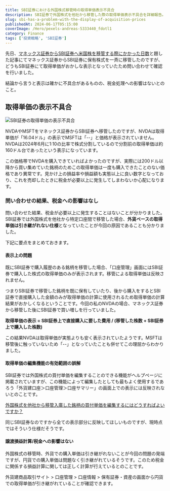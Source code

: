 ```yaml
---
title: SBI証券における外国株式移管時の取得単価表示不具合
description: SBI証券で外国株式を他社から移管した際の取得単価表示不具合を詳細報告。NVDAの株式分割後の取得单価16.04ドル表示など実態と異なる表示問題、その原因と税金計算への影響を問い合わせ結果と合わせて解説。
slug: sbi-has-a-problem-with-the-display-of-acquisition-prices
publishedAt: 2024-06-17T05:15:00
coverImage: /Hero/pexels-andreas-5333440_fdotl1
category: Finance
tags: ['投資戦略', 'SBI証券']
---
```


先日、[マネックス証券からSBI証券へ米国株を移管する際にかかった日数](/post/number-of-days-required-to-transfer-from-monex-to-sbi)と題した記事にてマネックス証券からSBI証券に保有株式を一斉に移管したのですが、どうもSBI証券にて取得単価がおかしな表示となっていたため問い合わせて確認を行いました。

結論から言うと表示は確かに不具合があるものの、税金処理への影響はないとのこと。

## 取得単価の表示不具合

![SBI証券の取得単価の表示不具合](/Stocks/sbi-bug-stock-price-20240617)

NVDAやMSFTをマネックス証券からSBI証券へ移管したのですが、NVDAは取得単価が「16.04ドル」の表示でMSFTは「--」と価格が表示されていません。NVDAは2024年6月に1:10の比率で株式分割しているので分割前の取得単価は約160ドル台であったという表示になっています。

この価格帯でNVDAを購入できていればよかったのですが、実際には200ドル以降から買い集めていた銘柄のためこの取得単価は一度も購入できたことのない価格であり異常です。見かけ上の損益率や損益額も実態以上に良い数字となっており、これを売却したときに税金が必要以上に発生してしまわないか心配になります。

### 問い合わせの結果、税金への影響はなし

問い合わせた結果、税金が必要以上に発生することはないことが分かりました。SBI証券では外国株式を他社から特定口座間で移管した場合、**外貨ベースの取得単価は引き継がれない仕様**となっていたことが今回の原因であることも分かりました。

下記に要点をまとめておきます。

#### 表示上の問題

既にSBI証券で購入履歴のある銘柄を移管した場合、「口座管理」画面にはSBI証券で購入した株式の取得単価のみが表示されます。移管による取得単価は反映されません。

つまりSBI証券で移管した銘柄を既に保有していたり、後から購入をするとSBI証券で直接購入した金額のみが取得単価の計算に使用されるため取得単価の計算結果がおかしくなるということです。今回の私のNVDAの場合、マネックス証券から移管した後にSBI証券で買い増しを行っていました。

**取得単価の表示 = SBI証券上で直接購入に要した費用 / (移管した株数 + SBI証券上で購入した株数)**

この結果NVDAは取得単価が実態よりも安く表示されていたようです。MSFTは移管後に触っていないため「--」となっていたことも併せてこの理屈からわかりました。

#### 取得単価の編集機能の有効範囲の誤解

SBI証券では外国株式の買付単価を編集することのできる機能がヘルプページに掲載されていますが、この機能によって編集したとしても最もよく使用するであろう「外貨建口座＞口座管理＞口座サマリー」の画面上での表示には反映されないとのことです。

[外国株式を他社から移管入庫した銘柄の買付単価を編集するにはどうすればよいですか？](https://faq.sbisec.co.jp/answer/5ed4bd22599a8600116acb5e/)

同じSBI証券なのですから全ての表示部分に反映してほしいものですが、現時点ではそういう仕様だそうです。

#### 譲渡損益計算/税金への影響はない

外国株式の移管時、外貨での購入単価は引き継がれないことが今回の問題の発端ですが、円貨での購入単価は問題なく引き継がれているそうです。このため税金に関係する損益計算に関しては正しく計算が行えているとのことです。

外貨建商品取引サイト > 口座管理 > 口座情報 > 保有証券・資産の画面から円貨での取得単価が引き継がれていることが確認できます。
